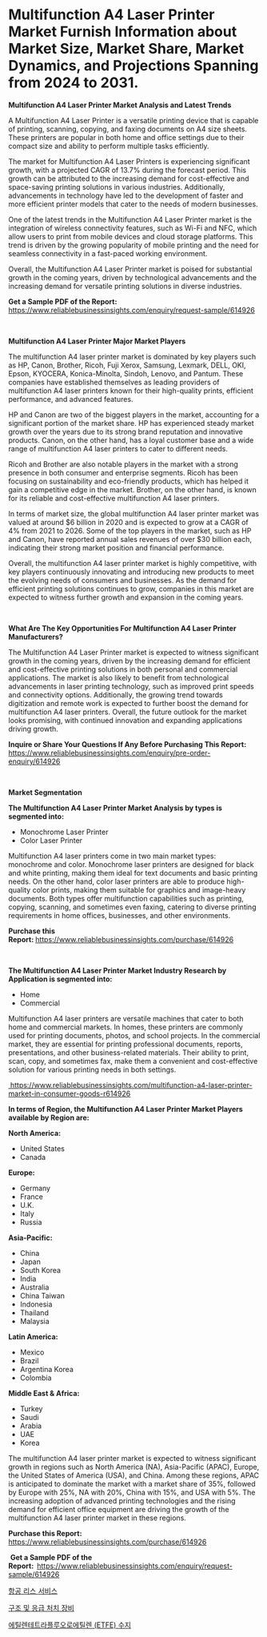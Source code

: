 <p><h1>Multifunction A4 Laser Printer Market Furnish Information about Market Size, Market Share, Market Dynamics, and Projections Spanning from 2024 to 2031.</h1></p><p><strong>Multifunction A4 Laser Printer Market Analysis and Latest Trends</strong></p>
<p><p>A Multifunction A4 Laser Printer is a versatile printing device that is capable of printing, scanning, copying, and faxing documents on A4 size sheets. These printers are popular in both home and office settings due to their compact size and ability to perform multiple tasks efficiently.</p><p>The market for Multifunction A4 Laser Printers is experiencing significant growth, with a projected CAGR of 13.7% during the forecast period. This growth can be attributed to the increasing demand for cost-effective and space-saving printing solutions in various industries. Additionally, advancements in technology have led to the development of faster and more efficient printer models that cater to the needs of modern businesses.</p><p>One of the latest trends in the Multifunction A4 Laser Printer market is the integration of wireless connectivity features, such as Wi-Fi and NFC, which allow users to print from mobile devices and cloud storage platforms. This trend is driven by the growing popularity of mobile printing and the need for seamless connectivity in a fast-paced working environment.</p><p>Overall, the Multifunction A4 Laser Printer market is poised for substantial growth in the coming years, driven by technological advancements and the increasing demand for versatile printing solutions in diverse industries.</p></p>
<p><strong>Get a Sample PDF of the Report:&nbsp;</strong> <a href="https://www.reliablebusinessinsights.com/enquiry/request-sample/614926">https://www.reliablebusinessinsights.com/enquiry/request-sample/614926</a></p>
<p>&nbsp;</p>
<p><strong>Multifunction A4 Laser Printer Major Market Players</strong></p>
<p><p>The multifunction A4 laser printer market is dominated by key players such as HP, Canon, Brother, Ricoh, Fuji Xerox, Samsung, Lexmark, DELL, OKI, Epson, KYOCERA, Konica-Minolta, Sindoh, Lenovo, and Pantum. These companies have established themselves as leading providers of multifunction A4 laser printers known for their high-quality prints, efficient performance, and advanced features.</p><p>HP and Canon are two of the biggest players in the market, accounting for a significant portion of the market share. HP has experienced steady market growth over the years due to its strong brand reputation and innovative products. Canon, on the other hand, has a loyal customer base and a wide range of multifunction A4 laser printers to cater to different needs.</p><p>Ricoh and Brother are also notable players in the market with a strong presence in both consumer and enterprise segments. Ricoh has been focusing on sustainability and eco-friendly products, which has helped it gain a competitive edge in the market. Brother, on the other hand, is known for its reliable and cost-effective multifunction A4 laser printers.</p><p>In terms of market size, the global multifunction A4 laser printer market was valued at around $6 billion in 2020 and is expected to grow at a CAGR of 4% from 2021 to 2026. Some of the top players in the market, such as HP and Canon, have reported annual sales revenues of over $30 billion each, indicating their strong market position and financial performance.</p><p>Overall, the multifunction A4 laser printer market is highly competitive, with key players continuously innovating and introducing new products to meet the evolving needs of consumers and businesses. As the demand for efficient printing solutions continues to grow, companies in this market are expected to witness further growth and expansion in the coming years.</p></p>
<p>&nbsp;</p>
<p><strong>What Are The Key Opportunities For Multifunction A4 Laser Printer Manufacturers?</strong></p>
<p><p>The Multifunction A4 Laser Printer market is expected to witness significant growth in the coming years, driven by the increasing demand for efficient and cost-effective printing solutions in both personal and commercial applications. The market is also likely to benefit from technological advancements in laser printing technology, such as improved print speeds and connectivity options. Additionally, the growing trend towards digitization and remote work is expected to further boost the demand for multifunction A4 laser printers. Overall, the future outlook for the market looks promising, with continued innovation and expanding applications driving growth.</p></p>
<p><strong>Inquire or Share Your Questions If Any Before Purchasing This Report:</strong> <a href="https://www.reliablebusinessinsights.com/enquiry/pre-order-enquiry/614926">https://www.reliablebusinessinsights.com/enquiry/pre-order-enquiry/614926</a></p>
<p>&nbsp;</p>
<p><strong>Market Segmentation</strong></p>
<p><strong>The Multifunction A4 Laser Printer Market Analysis by types is segmented into:</strong></p>
<p><ul><li>Monochrome Laser Printer</li><li>Color Laser Printer</li></ul></p>
<p><p>Multifunction A4 laser printers come in two main market types: monochrome and color. Monochrome laser printers are designed for black and white printing, making them ideal for text documents and basic printing needs. On the other hand, color laser printers are able to produce high-quality color prints, making them suitable for graphics and image-heavy documents. Both types offer multifunction capabilities such as printing, copying, scanning, and sometimes even faxing, catering to diverse printing requirements in home offices, businesses, and other environments.</p></p>
<p><strong>Purchase this Report:&nbsp;</strong><a href="https://www.reliablebusinessinsights.com/purchase/614926">https://www.reliablebusinessinsights.com/purchase/614926</a></p>
<p>&nbsp;</p>
<p><strong>The Multifunction A4 Laser Printer Market Industry Research by Application is segmented into:</strong></p>
<p><ul><li>Home</li><li>Commercial</li></ul></p>
<p><p>Multifunction A4 laser printers are versatile machines that cater to both home and commercial markets. In homes, these printers are commonly used for printing documents, photos, and school projects. In the commercial market, they are essential for printing professional documents, reports, presentations, and other business-related materials. Their ability to print, scan, copy, and sometimes fax, make them a convenient and cost-effective solution for various printing needs in both settings.</p></p>
<p><a href="https://www.reliablebusinessinsights.com/multifunction-a4-laser-printer-market-in-consumer-goods-r614926">&nbsp;https://www.reliablebusinessinsights.com/multifunction-a4-laser-printer-market-in-consumer-goods-r614926</a></p>
<p><strong>In terms of Region, the Multifunction A4 Laser Printer Market Players available by Region are:</strong></p>
<p>
    <p> <strong> North America: </strong>
        <ul>
            <li>United States</li>
            <li>Canada</li>
        </ul>
        </p> 
    <p> <strong> Europe: </strong>
        <ul>
            <li>Germany</li>
            <li>France</li>
            <li>U.K.</li>
            <li>Italy</li>
            <li>Russia</li>
        </ul>
        </p> 
    <p> <strong> Asia-Pacific: </strong>
        <ul>
            <li>China</li>
            <li>Japan</li>
            <li>South Korea</li>
            <li>India</li>
            <li>Australia</li>
            <li>China Taiwan</li>
            <li>Indonesia</li>
            <li>Thailand</li>
            <li>Malaysia</li>
        </ul>
        </p> 
    <p> <strong> Latin America: </strong>
        <ul>
            <li>Mexico</li>
            <li>Brazil</li>
            <li>Argentina Korea</li>
            <li>Colombia</li>
        </ul>
        </p> 
    <p> <strong> Middle East & Africa: </strong>
        <ul>
            <li>Turkey</li>
            <li>Saudi</li>
            <li>Arabia</li>
            <li>UAE</li>
            <li>Korea</li>
        </ul>
    </p>
    </p>
<p><p>The multifunction A4 laser printer market is expected to witness significant growth in regions such as North America (NA), Asia-Pacific (APAC), Europe, the United States of America (USA), and China. Among these regions, APAC is anticipated to dominate the market with a market share of 35%, followed by Europe with 25%, NA with 20%, China with 15%, and USA with 5%. The increasing adoption of advanced printing technologies and the rising demand for efficient office equipment are driving the growth of the multifunction A4 laser printer market in these regions.</p></p>
<p><strong>Purchase this Report: </strong><a href="https://www.reliablebusinessinsights.com/purchase/614926">https://www.reliablebusinessinsights.com/purchase/614926</a></p>
<p>&nbsp;<strong>Get a Sample PDF of the Report:&nbsp;&nbsp;</strong><a href="https://www.reliablebusinessinsights.com/enquiry/request-sample/614926">https://www.reliablebusinessinsights.com/enquiry/request-sample/614926</a></p>
<p><strong></strong></p>
<p><p><a href="https://github.com/Wesleyeilly8796202/Market-Research-Report-List-1/blob/main/570874192320.md">항공 리스 서비스</a></p><p><a href="https://github.com/OliverBarry1954/Market-Research-Report-List-1/blob/main/515953592322.md">구조 및 응급 처치 장비</a></p><p><a href="https://github.com/asratman/Market-Research-Report-List-1/blob/main/221480292321.md">에틸렌테트라플루오로에틸렌 (ETFE) 수지</a></p></p>